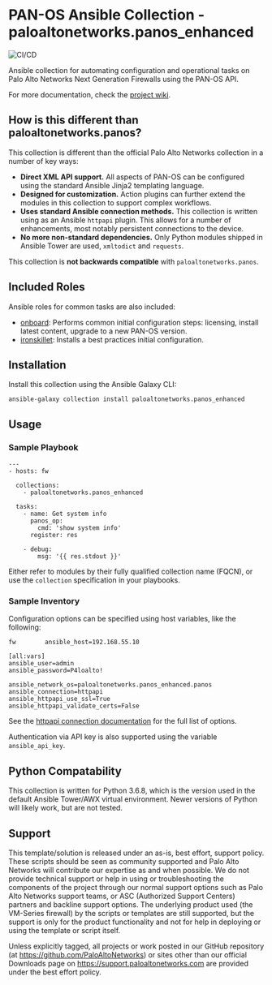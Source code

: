 # PAN-OS Ansible Collection - paloaltonetworks.panos_enhanced

![CI/CD](https://github.com/PaloAltoNetworks/panos_enhanced/workflows/CI/CD/badge.svg)

Ansible collection for automating configuration and operational tasks on
Palo Alto Networks Next Generation Firewalls using the PAN-OS API.

For more documentation, check the [project wiki](https://github.com/PaloAltoNetworks/panos_enhanced/wiki).

## How is this different than paloaltonetworks.panos?

This collection is different than the official Palo Alto Networks collection in
a number of key ways:

- **Direct XML API support.** All aspects of PAN-OS can be configured using the
  standard Ansible Jinja2 templating language.
- **Designed for customization.** Action plugins can further extend the modules
  in this collection to support complex workflows.
- **Uses standard Ansible connection methods.** This collection is written using
  as an Ansible `httpapi` plugin. This allows for a number of enhancements,
  most notably persistent connections to the device.
- **No more non-standard dependencies.** Only Python modules shipped in
  Ansible Tower are used, `xmltodict` and `requests`.

This collection is **not backwards compatible** with `paloaltonetworks.panos`.

## Included Roles

Ansible roles for common tasks are also included:

- [onboard](https://github.com/PaloAltoNetworks/panos_enhanced/tree/develop/roles/onboard):
  Performs common initial configuration steps: licensing, install latest content,
  upgrade to a new PAN-OS version.
- [ironskillet](https://github.com/PaloAltoNetworks/panos_enhanced/tree/develop/roles/ironskillet):
  Installs a best practices initial configuration.

## Installation

Install this collection using the Ansible Galaxy CLI:

```
ansible-galaxy collection install paloaltonetworks.panos_enhanced
```

## Usage

### Sample Playbook

```
---
- hosts: fw

  collections:
    - paloaltonetworks.panos_enhanced

  tasks:
    - name: Get system info
      panos_op:
        cmd: 'show system info'
      register: res

    - debug:
        msg: '{{ res.stdout }}'
```

Either refer to modules by their fully qualified collection name (FQCN), or use
the `collection` specification in your playbooks.

### Sample Inventory

Configuration options can be specified using host variables, like the following:

```
fw        ansible_host=192.168.55.10

[all:vars]
ansible_user=admin
ansible_password=P4loalto!

ansible_network_os=paloaltonetworks.panos_enhanced.panos
ansible_connection=httpapi
ansible_httpapi_use_ssl=True
ansible_httpapi_validate_certs=False
```

See the [httpapi connection documentation](https://docs.ansible.com/ansible/latest/collections/ansible/netcommon/httpapi_connection.html) for the full list of options.

Authentication via API key is also supported using the variable
`ansible_api_key`.

## Python Compatability

This collection is written for Python 3.6.8, which is the version used in the
default Ansible Tower/AWX virtual environment. Newer versions of Python will
likely work, but are not tested.

## Support

This template/solution is released under an as-is, best effort, support
policy. These scripts should be seen as community supported and Palo
Alto Networks will contribute our expertise as and when possible. We do
not provide technical support or help in using or troubleshooting the
components of the project through our normal support options such as
Palo Alto Networks support teams, or ASC (Authorized Support Centers)
partners and backline support options. The underlying product used (the
VM-Series firewall) by the scripts or templates are still supported, but
the support is only for the product functionality and not for help in
deploying or using the template or script itself.

Unless explicitly tagged, all projects or work posted in our GitHub
repository (at <https://github.com/PaloAltoNetworks>) or sites other
than our official Downloads page on <https://support.paloaltonetworks.com>
are provided under the best effort policy.
